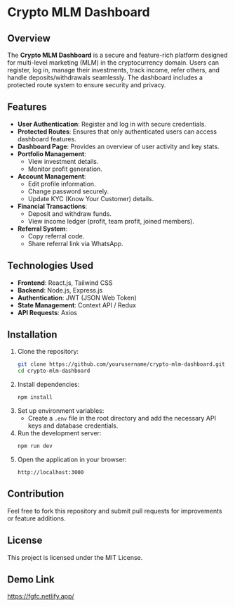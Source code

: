 # Crypto MLM Dashboard

## Overview

The **Crypto MLM Dashboard** is a secure and feature-rich platform designed for multi-level marketing (MLM) in the cryptocurrency domain. Users can register, log in, manage their investments, track income, refer others, and handle deposits/withdrawals seamlessly. The dashboard includes a protected route system to ensure security and privacy.

## Features

- **User Authentication**: Register and log in with secure credentials.
- **Protected Routes**: Ensures that only authenticated users can access dashboard features.
- **Dashboard Page**: Provides an overview of user activity and key stats.
- **Portfolio Management**:
  - View investment details.
  - Monitor profit generation.
- **Account Management**:
  - Edit profile information.
  - Change password securely.
  - Update KYC (Know Your Customer) details.
- **Financial Transactions**:
  - Deposit and withdraw funds.
  - View income ledger (profit, team profit, joined members).
- **Referral System**:
  - Copy referral code.
  - Share referral link via WhatsApp.

## Technologies Used

- **Frontend**: React.js, Tailwind CSS
- **Backend**: Node.js, Express.js
- **Authentication**: JWT (JSON Web Token)
- **State Management**: Context API / Redux
- **API Requests**: Axios

## Installation

1. Clone the repository:
   ```bash
   git clone https://github.com/yourusername/crypto-mlm-dashboard.git
   cd crypto-mlm-dashboard
   ```
2. Install dependencies:
   ```bash
   npm install
   ```
3. Set up environment variables:
   - Create a `.env` file in the root directory and add the necessary API keys and database credentials.
4. Run the development server:
   ```bash
   npm run dev
   ```
5. Open the application in your browser:
   ```
   http://localhost:3000
   ```

## Contribution

Feel free to fork this repository and submit pull requests for improvements or feature additions.

## License

This project is licensed under the MIT License.
## Demo Link

https://fgfc.netlify.app/



